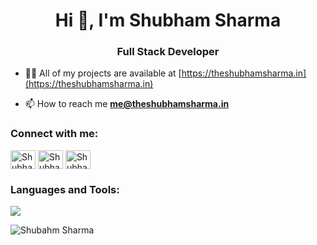 <h1 align="center">Hi 👋, I'm Shubham Sharma</h1>
<h3 align="center">Full Stack Developer</h3>

- 👨‍💻 All of my projects are available at [https://theshubhamsharma.in](https://theshubhamsharma.in)

- 📫 How to reach me **me@theshubhamsharma.in**

<h3 align="left">Connect with me:</h3>
<p align="left">
  <a href="https://twitter.com/shubham2307s" target="blank"><img align="center" src="https://raw.githubusercontent.com/rahuldkjain/github-profile-readme-generator/master/src/images/icons/Social/twitter.svg" alt="Shubham Twitter" height="30" width="40" /></a>
  <a href="https://www.instagram.com/gmaker007" target="blank"><img align="center" src="https://raw.githubusercontent.com/rahuldkjain/github-profile-readme-generator/master/src/images/icons/Social/instagram.svg" alt="Shubham Instagram" height="30" width="40" /></a>
  <a href="https://www.linkedin.com/in/gmaker/" target="blank"><img align="center" src="https://raw.githubusercontent.com/rahuldkjain/github-profile-readme-generator/master/src/images/icons/Social/linked-in-alt.svg" alt="Shubham LinkedIn" height="30" width="40" /></a>
</p>

<h3 align="left">Languages and Tools:</h3>
<p align="left">
   <a href="https://skillicons.dev">
    <img src="[https://skillicons.dev/icons?i=git,kubernetes,docker,c,vim](https://skillicons.dev/icons?i=nodejs,npm,js,react,vue,angular,aws,bitbucket,bootstrap,css,git,github,gitlab,graphql,heroku,html,jquery,mongodb,netlify,nuxtjs,postgres,postman,pug,redis,sass,sequelize,tailwind,ts,vite,vscode,vuetify,webpack,yarn&perline=5)" />
  </a>

 
</p>

<p><img align="center" src="https://github-readme-stats.vercel.app/api/top-langs?username=GMaker01&show_icons=true&locale=en&layout=compact" alt="Shubahm Sharma" /></p>
